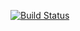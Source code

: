 [![Build Status](https://travis-ci.org/TIGER-FF/hello.svg?branch=master)](https://travis-ci.org/TIGER-FF/hello)